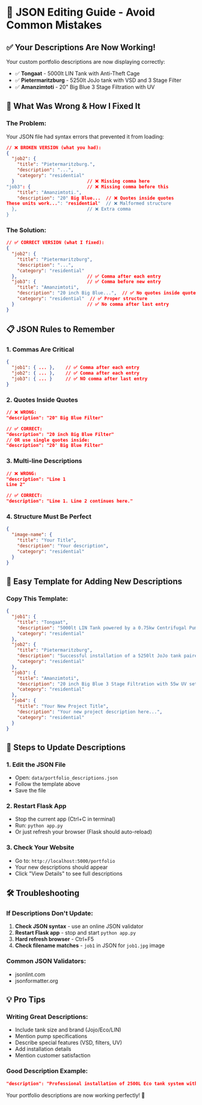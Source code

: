 # 📝 JSON Editing Guide - Avoid Common Mistakes

## ✅ Your Descriptions Are Now Working!

Your custom portfolio descriptions are now displaying correctly:
- ✅ **Tongaat** - 5000lt LIN Tank with Anti-Theft Cage
- ✅ **Pietermaritzburg** - 5250lt JoJo tank with VSD and 3 Stage Filter
- ✅ **Amanzimtoti** - 20" Big Blue 3 Stage Filtration with UV

## 🔧 What Was Wrong & How I Fixed It

### **The Problem:**
Your JSON file had syntax errors that prevented it from loading:

```json
// ❌ BROKEN VERSION (what you had):
{
  "job2": {
    "title": "Pietermaritzburg.",
    "description": "...",
    "category": "residential"
  }                           // ❌ Missing comma here
"job3": {                     // ❌ Missing comma before this
    "title": "Amanzimtoti.",
    "description": "20" Big Blue...  // ❌ Quotes inside quotes
These units work...": "residential"  // ❌ Malformed structure
  },                          // ❌ Extra comma
}
```

### **The Solution:**
```json
// ✅ CORRECT VERSION (what I fixed):
{
  "job2": {
    "title": "Pietermaritzburg",
    "description": "...",
    "category": "residential"
  },                          // ✅ Comma after each entry
  "job3": {                   // ✅ Comma before new entry
    "title": "Amanzimtoti",
    "description": "20 inch Big Blue...",  // ✅ No quotes inside quotes
    "category": "residential"  // ✅ Proper structure
  }                           // ✅ No comma after last entry
}
```

## 📋 JSON Rules to Remember

### **1. Commas Are Critical**
```json
{
  "job1": { ... },    // ✅ Comma after each entry
  "job2": { ... },    // ✅ Comma after each entry  
  "job3": { ... }     // ✅ NO comma after last entry
}
```

### **2. Quotes Inside Quotes**
```json
// ❌ WRONG:
"description": "20" Big Blue Filter"

// ✅ CORRECT:
"description": "20 inch Big Blue Filter"
// OR use single quotes inside:
"description": "20' Big Blue Filter"
```

### **3. Multi-line Descriptions**
```json
// ❌ WRONG:
"description": "Line 1
Line 2"

// ✅ CORRECT:
"description": "Line 1. Line 2 continues here."
```

### **4. Structure Must Be Perfect**
```json
{
  "image-name": {
    "title": "Your Title",
    "description": "Your description",
    "category": "residential"
  }
}
```

## 🎯 Easy Template for Adding New Descriptions

### **Copy This Template:**
```json
{
  "job1": {
    "title": "Tongaat",
    "description": "5000lt LIN Tank powered by a 0.75kw Centrifugal Pump secured with our custom fabricated Anti-Theft Cage.",
    "category": "residential"
  },
  "job2": {
    "title": "Pietermaritzburg",
    "description": "Successful installation of a 5250lt JoJo tank paired with a 1.1kw ZIL VSD, set up on a buffer connection to ensure a constant flow of municipal water into the tank, which is then fed into the home via a 3 Stage Filter with UV.",
    "category": "residential"
  },
  "job3": {
    "title": "Amanzimtoti",
    "description": "20 inch Big Blue 3 Stage Filtration with 55w UV setup. These units work exceptionally well with images 4 & 5 detailing the quality of municipal water with just 6 months of usage!",
    "category": "residential"
  },
  "job4": {
    "title": "Your New Project Title",
    "description": "Your new project description here...",
    "category": "residential"
  }
}
```

## 🔄 Steps to Update Descriptions

### **1. Edit the JSON File**
- Open: `data/portfolio_descriptions.json`
- Follow the template above
- Save the file

### **2. Restart Flask App**
- Stop the current app (Ctrl+C in terminal)
- Run: `python app.py`
- Or just refresh your browser (Flask should auto-reload)

### **3. Check Your Website**
- Go to: `http://localhost:5000/portfolio`
- Your new descriptions should appear
- Click "View Details" to see full descriptions

## 🛠️ Troubleshooting

### **If Descriptions Don't Update:**
1. **Check JSON syntax** - use an online JSON validator
2. **Restart Flask app** - stop and start `python app.py`
3. **Hard refresh browser** - Ctrl+F5
4. **Check filename matches** - `job1` in JSON for `job1.jpg` image

### **Common JSON Validators:**
- jsonlint.com
- jsonformatter.org

## 💡 Pro Tips

### **Writing Great Descriptions:**
- Include tank size and brand (Jojo/Eco/LIN)
- Mention pump specifications
- Describe special features (VSD, filters, UV)
- Add installation details
- Mention customer satisfaction

### **Good Description Example:**
```json
"description": "Professional installation of 2500L Eco tank system with 1.1kW Grundfos pump and Variable Speed Drive (VSD). System includes 3-stage filtration with UV sterilization for crystal clear water. Installation completed in 4 hours with full customer training and 2-year warranty."
```

Your portfolio descriptions are now working perfectly! 🎉
